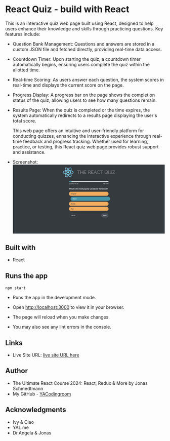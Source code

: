 # React Quiz - build with React

This is an interactive quiz web page built using React, designed to help users enhance their knowledge and skills through practicing questions. Key features include:

- Question Bank Management: Questions and answers are stored in a custom JSON file and fetched directly, providing real-time data access.
- Countdown Timer: Upon starting the quiz, a countdown timer automatically begins, ensuring users complete the quiz within the allotted time.
- Real-time Scoring: As users answer each question, the system scores in real-time and displays the current score on the page.
- Progress Display: A progress bar on the page shows the completion status of the quiz, allowing users to see how many questions remain.
- Results Page: When the quiz is completed or the time expires, the system automatically redirects to a results page displaying the user's total score.

  This web page offers an intuitive and user-friendly platform for conducting quizzes, enhancing the interactive experience through real-time feedback and progress tracking. Whether used for learning, practice, or testing, this React quiz web page provides robust support and assistance.

- Screenshot:
  ![react quiz](./screenshot/react-quiz.png)

## Built with

- React

## Runs the app

```Shell
npm start
```

- Runs the app in the development mode.
- Open [http://localhost:3000](http://localhost:3000) to view it in your browser.

- The page will reload when you make changes.
- You may also see any lint errors in the console.

## Links

- Live Site URL: [live site URL here](https://the-react-quiz-time.netlify.app/)

## Author

- The Ultimate React Course 2024: React, Redux & More by Jonas Schmedtmann
- My GitHub - [YACodingroom](https://github.com/YAcodingroom)

## Acknowledgments

- Ivy & Ciao
- YAL me
- Dr.Angela & Jonas
